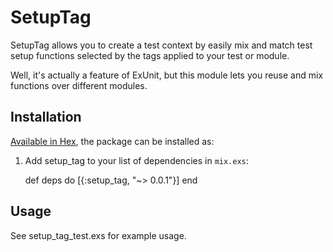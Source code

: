 # SetupTag

SetupTag allows you to create a test context by easily mix and match
test setup functions selected by the tags applied to your test or module.

Well, it's actually a feature of ExUnit, but this module lets you
reuse and mix functions over different modules.

## Installation

[Available in Hex](https://hex.pm/docs/publish), the package can be installed as:

  1. Add setup_tag to your list of dependencies in `mix.exs`:

        def deps do
          [{:setup_tag, "~> 0.0.1"}]
        end

## Usage

See setup_tag_test.exs for example usage.

